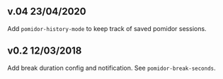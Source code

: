 ## v.04 23/04/2020
Add `pomidor-history-mode` to keep track of saved pomidor sessions.

## v0.2 12/03/2018
Add break duration config and notification. See `pomidor-break-seconds`.
